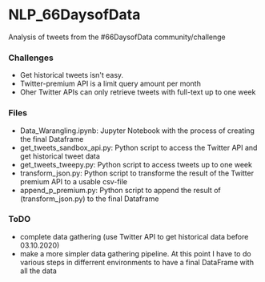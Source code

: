 # NLP_66DaysofData
Analysis of tweets from the #66DaysofData community/challenge

### Challenges
- Get historical tweets isn't easy. 
- Twitter-premium API is a limit query amount per month
- Oher Twitter APIs can only retrieve tweets with full-text up to one week

### Files
- Data_Warangling.ipynb: Jupyter Notebook with the process of creating the final Dataframe
- get_tweets_sandbox_api.py: Python script to access the Twitter API and get historical tweet data
- get_tweets_tweepy.py: Python script to access tweets up to one week
- transform_json.py: Python script to transforme the result of the Twitter premium API to a usable csv-file
- append_p_premium.py: Python script to append the result of (transform_json.py) to the final Dataframe

### ToDO
- complete data gathering (use Twitter API to get historical data before 03.10.2020)
- make a more simpler data gathering pipeline. At this point I have to do various steps in differrent environments to have a final DataFrame with all the data
